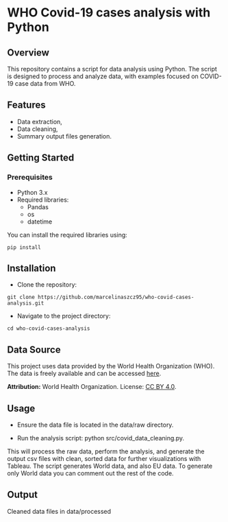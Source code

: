 # WHO Covid-19 cases analysis with Python


## Overview

This repository contains a script for data analysis using Python. The script is designed to process and analyze data, with examples focused on COVID-19 case data from WHO.

## Features

- Data extraction,
- Data cleaning,
- Summary output files generation.

## Getting Started

### Prerequisites
- Python 3.x
- Required libraries:
    - Pandas
    - os
    - datetime

You can install the required libraries using:
```
pip install 
```
## Installation

- Clone the repository:
```
git clone https://github.com/marcelinaszcz95/who-covid-cases-analysis.git
```

- Navigate to the project directory:
```
cd who-covid-cases-analysis
```
## Data Source

This project uses data provided by the World Health Organization (WHO). The data is freely available and can be accessed [here](https://data.who.int/dashboards/covid19/data).

**Attribution:** World Health Organization. License: [CC BY 4.0](https://creativecommons.org/licenses/by/4.0/).

## Usage

- Ensure the data file is located in the data/raw directory.

- Run the analysis script: python src/covid_data_cleaning.py.

This will process the raw data, perform the analysis, and generate the output csv files with clean, sorted data for further visualizations with Tableau. The script generates World data, and also EU data. To generate only World data you can comment out the rest of the code.

## Output
Cleaned data files in data/processed

